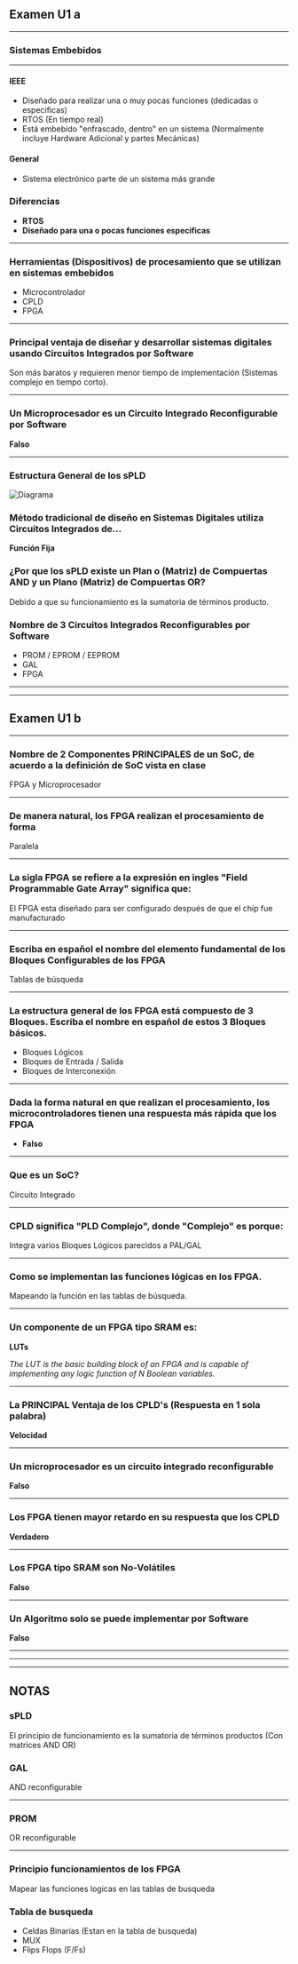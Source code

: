 

## Examen U1 a
***
### Sistemas Embebidos
***
#### IEEE
- Diseñado para realizar una o muy pocas funciones (dedicadas o especificas)
- RTOS (En tiempo real)
- Está embebido "enfrascado, dentro"  en un sistema  (Normalmente incluye Hardware Adicional y partes Mecánicas)

#### General
- Sistema electrónico parte de un sistema más grande


### Diferencias
- **RTOS**
- **Diseñado para una o pocas funciones especificas**


***
### Herramientas (Dispositivos) de procesamiento que se utilizan en sistemas embebidos
- Microcontrolador
- CPLD
- FPGA

* * *

### Principal ventaja de diseñar y desarrollar sistemas digitales usando Circuitos Integrados por Software

Son más baratos y requieren menor tiempo de implementación
(Sistemas complejo en tiempo corto).

* * *
### Un Microprocesador es un Circuito Integrado Reconfigurable por Software

**Falso**
 * * *
### Estructura General de los sPLD

![Diagrama](https://raw.githubusercontent.com/Hiram8A/VHDL---Estudio/main/Estructura_Gen_sPLD.png)

### Método tradicional de diseño en Sistemas Digitales utiliza Circuitos Integrados de...

**Función Fija**

### ¿Por que los sPLD existe un Plan o (Matriz) de Compuertas AND y un Plano (Matriz) de Compuertas OR?

Debido a que su funcionamiento es la sumatoria de términos producto.

### Nombre de 3 Circuitos Integrados Reconfigurables por Software

- PROM / EPROM / EEPROM
- GAL
- FPGA
***




***
## Examen U1 b
***
### Nombre de 2 Componentes PRINCIPALES de un SoC, de acuerdo a la definición de SoC vista en clase

FPGA y Microprocesador
***
### De manera natural, los FPGA realizan el procesamiento de forma

Paralela
***
### La sigla FPGA se refiere a la expresión en ingles "Field Programmable Gate Array" significa que:

El FPGA esta diseñado para ser configurado después de que el chip fue manufacturado
***
### Escriba en español el nombre del elemento fundamental de los Bloques Configurables de los FPGA

Tablas de búsqueda
***
### La estructura general de los FPGA está compuesto de 3 Bloques. Escriba el nombre en español de estos 3 Bloques básicos.

- Bloques Lógicos
- Bloques de Entrada / Salida
- Bloques de Interconexión 
***
### Dada la forma natural en que realizan el procesamiento, los microcontroladores tienen una respuesta más rápida que los FPGA
- **Falso**
***
### Que es un SoC?

Circuito Integrado
***
### CPLD significa "PLD Complejo", donde "Complejo" es porque:

Integra varios Bloques Lógicos parecidos a PAL/GAL
***
### Como se implementan las funciones lógicas en los FPGA.

Mapeando la función en las tablas de búsqueda.

***
### Un componente de un FPGA tipo SRAM es:

**LUTs**

_The LUT is the basic building block of an FPGA and is capable of implementing any logic function of N Boolean variables._
****
### La PRINCIPAL Ventaja de los CPLD's  (Respuesta en 1 sola palabra)

**Velocidad**

***
### Un microprocesador es un circuito integrado reconfigurable

**Falso**
***
### Los FPGA tienen mayor retardo en su respuesta que los CPLD

**Verdadero**
***
### Los FPGA tipo SRAM son No-Volátiles

**Falso**
***
### Un Algoritmo solo se puede implementar por Software

**Falso**
***

---
---
## NOTAS

### sPLD
El principio de funcionamiento es la sumatoria de términos productos (Con matrices AND OR)

### GAL 
AND reconfigurable

* * * 
### PROM
OR reconfigurable

* * * 

### Principio funcionamientos de los FPGA

Mapear las funciones logicas en las tablas de busqueda

### Tabla de busqueda

- Celdas Binarias (Estan en la tabla de busqueda)
- MUX
- Flips Flops (F/Fs)

